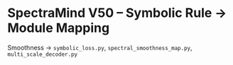 # SpectraMind V50 – Symbolic Rule → Module Mapping
Smoothness → `symbolic_loss.py`, `spectral_smoothness_map.py`, `multi_scale_decoder.py`